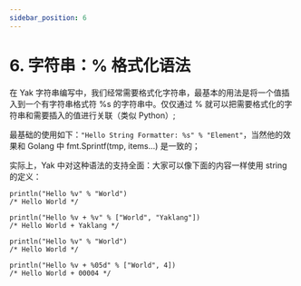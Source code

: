 ```yaml
---
sidebar_position: 6
---
```


# 6. 字符串：% 格式化语法

在 Yak 字符串编写中，我们经常需要格式化字符串，最基本的用法是将一个值插入到一个有字符串格式符 %s 的字符串中。仅仅通过 % 就可以把需要格式化的字符串和需要插入的值进行关联（类似 Python）;

最基础的使用如下：`"Hello String Formatter: %s" % "Element"`，当然他的效果和 Golang 中 fmt.Sprintf(tmp, items...) 是一致的；

实际上，Yak 中对这种语法的支持全面：大家可以像下面的内容一样使用 string 的定义：

    println("Hello %v" % "World")
    /* Hello World */
    
    println("Hello %v + %v" % ["World", "Yaklang"])
    /* Hello World + Yaklang */
    
    println("Hello %v" % "World")
    /* Hello World */
    
    println("Hello %v + %05d" % ["World", 4])
    /* Hello World + 00004 */